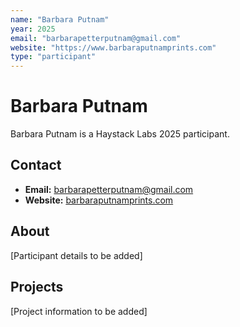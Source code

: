 ```yaml
---
name: "Barbara Putnam"
year: 2025
email: "barbarapetterputnam@gmail.com"
website: "https://www.barbaraputnamprints.com"
type: "participant"
---
```


# Barbara Putnam

Barbara Putnam is a Haystack Labs 2025 participant.

## Contact
- **Email:** barbarapetterputnam@gmail.com
- **Website:** [barbaraputnamprints.com](https://www.barbaraputnamprints.com)

## About

[Participant details to be added]

## Projects

[Project information to be added] 
